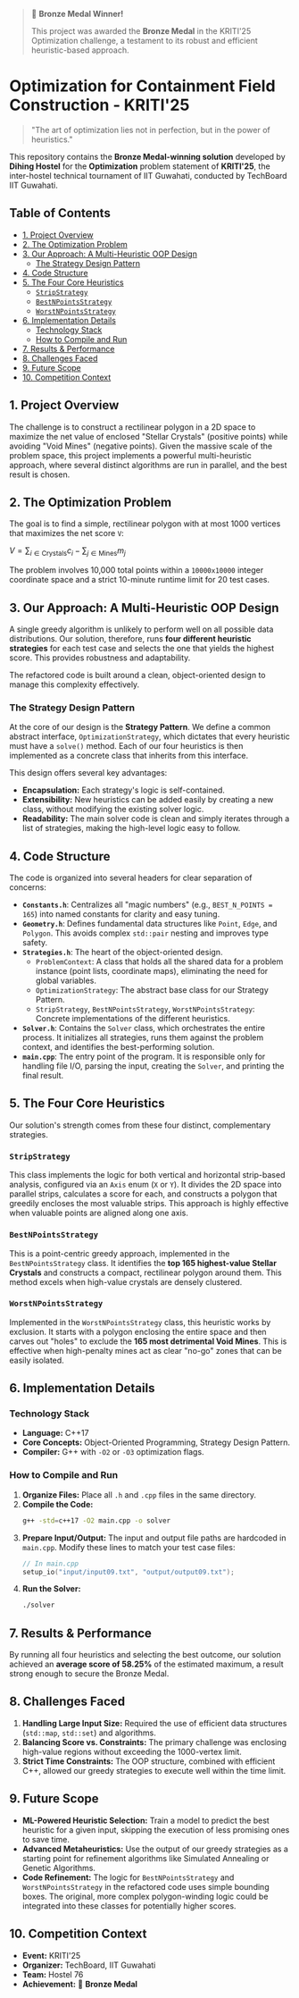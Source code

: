 > 🥉 **Bronze Medal Winner!**
>
> This project was awarded the **Bronze Medal** in the KRITI'25 Optimization challenge, a testament to its robust and efficient heuristic-based approach.

# Optimization for Containment Field Construction - KRITI'25

> "The art of optimization lies not in perfection, but in the power of heuristics."

This repository contains the **Bronze Medal-winning solution** developed by **Dihing Hostel** for the **Optimization** problem statement of **KRITI'25**, the inter-hostel technical tournament of IIT Guwahati, conducted by TechBoard IIT Guwahati.

## Table of Contents
- [1. Project Overview](#1-project-overview)
- [2. The Optimization Problem](#2-the-optimization-problem)
- [3. Our Approach: A Multi-Heuristic OOP Design](#3-our-approach-a-multi-heuristic-oop-design)
  - [The Strategy Design Pattern](#the-strategy-design-pattern)
- [4. Code Structure](#4-code-structure)
- [5. The Four Core Heuristics](#5-the-four-core-heuristics)
  - [`StripStrategy`](#stripstrategy)
  - [`BestNPointsStrategy`](#bestnpointsstrategy)
  - [`WorstNPointsStrategy`](#worstnpointsstrategy)
- [6. Implementation Details](#6-implementation-details)
  - [Technology Stack](#technology-stack)
  - [How to Compile and Run](#how-to-compile-and-run)
- [7. Results & Performance](#7-results--performance)
- [8. Challenges Faced](#8-challenges-faced)
- [9. Future Scope](#9-future-scope)
- [10. Competition Context](#10-competition-context)

## 1. Project Overview
The challenge is to construct a rectilinear polygon in a 2D space to maximize the net value of enclosed "Stellar Crystals" (positive points) while avoiding "Void Mines" (negative points). Given the massive scale of the problem space, this project implements a powerful multi-heuristic approach, where several distinct algorithms are run in parallel, and the best result is chosen.

## 2. The Optimization Problem
The goal is to find a simple, rectilinear polygon with at most 1000 vertices that maximizes the net score `V`:

$V = \sum_{i \in \text{Crystals}} c_i - \sum_{j \in \text{Mines}} m_j$

The problem involves 10,000 total points within a `10000x10000` integer coordinate space and a strict 10-minute runtime limit for 20 test cases.

## 3. Our Approach: A Multi-Heuristic OOP Design
A single greedy algorithm is unlikely to perform well on all possible data distributions. Our solution, therefore, runs **four different heuristic strategies** for each test case and selects the one that yields the highest score. This provides robustness and adaptability.

The refactored code is built around a clean, object-oriented design to manage this complexity effectively.

### The Strategy Design Pattern
At the core of our design is the **Strategy Pattern**. We define a common abstract interface, `OptimizationStrategy`, which dictates that every heuristic must have a `solve()` method. Each of our four heuristics is then implemented as a concrete class that inherits from this interface.

This design offers several key advantages:
- **Encapsulation:** Each strategy's logic is self-contained.
- **Extensibility:** New heuristics can be added easily by creating a new class, without modifying the existing solver logic.
- **Readability:** The main solver code is clean and simply iterates through a list of strategies, making the high-level logic easy to follow.

## 4. Code Structure
The code is organized into several headers for clear separation of concerns:

-   **`Constants.h`**: Centralizes all "magic numbers" (e.g., `BEST_N_POINTS = 165`) into named constants for clarity and easy tuning.
-   **`Geometry.h`**: Defines fundamental data structures like `Point`, `Edge`, and `Polygon`. This avoids complex `std::pair` nesting and improves type safety.
-   **`Strategies.h`**: The heart of the object-oriented design.
    -   `ProblemContext`: A class that holds all the shared data for a problem instance (point lists, coordinate maps), eliminating the need for global variables.
    -   `OptimizationStrategy`: The abstract base class for our Strategy Pattern.
    -   `StripStrategy`, `BestNPointsStrategy`, `WorstNPointsStrategy`: Concrete implementations of the different heuristics.
-   **`Solver.h`**: Contains the `Solver` class, which orchestrates the entire process. It initializes all strategies, runs them against the problem context, and identifies the best-performing solution.
-   **`main.cpp`**: The entry point of the program. It is responsible only for handling file I/O, parsing the input, creating the `Solver`, and printing the final result.

## 5. The Four Core Heuristics

Our solution's strength comes from these four distinct, complementary strategies.

### `StripStrategy`
This class implements the logic for both vertical and horizontal strip-based analysis, configured via an `Axis` enum (`X` or `Y`). It divides the 2D space into parallel strips, calculates a score for each, and constructs a polygon that greedily encloses the most valuable strips. This approach is highly effective when valuable points are aligned along one axis.

### `BestNPointsStrategy`
This is a point-centric greedy approach, implemented in the `BestNPointsStrategy` class. It identifies the **top 165 highest-value Stellar Crystals** and constructs a compact, rectilinear polygon around them. This method excels when high-value crystals are densely clustered.

### `WorstNPointsStrategy`
Implemented in the `WorstNPointsStrategy` class, this heuristic works by exclusion. It starts with a polygon enclosing the entire space and then carves out "holes" to exclude the **165 most detrimental Void Mines**. This is effective when high-penalty mines act as clear "no-go" zones that can be easily isolated.

## 6. Implementation Details

### Technology Stack
- **Language:** C++17
- **Core Concepts:** Object-Oriented Programming, Strategy Design Pattern.
- **Compiler:** G++ with `-O2` or `-O3` optimization flags.

### How to Compile and Run
1.  **Organize Files:** Place all `.h` and `.cpp` files in the same directory.
2.  **Compile the Code:**
    ```bash
    g++ -std=c++17 -O2 main.cpp -o solver
    ```
3.  **Prepare Input/Output:** The input and output file paths are hardcoded in `main.cpp`. Modify these lines to match your test case files:
    ```cpp
    // In main.cpp
    setup_io("input/input09.txt", "output/output09.txt");
    ```
4.  **Run the Solver:**
    ```bash
    ./solver
    ```

## 7. Results & Performance
By running all four heuristics and selecting the best outcome, our solution achieved an **average score of 58.25%** of the estimated maximum, a result strong enough to secure the Bronze Medal.

## 8. Challenges Faced
1.  **Handling Large Input Size:** Required the use of efficient data structures (`std::map`, `std::set`) and algorithms.
2.  **Balancing Score vs. Constraints:** The primary challenge was enclosing high-value regions without exceeding the 1000-vertex limit.
3.  **Strict Time Constraints:** The OOP structure, combined with efficient C++, allowed our greedy strategies to execute well within the time limit.

## 9. Future Scope
- **ML-Powered Heuristic Selection:** Train a model to predict the best heuristic for a given input, skipping the execution of less promising ones to save time.
- **Advanced Metaheuristics:** Use the output of our greedy strategies as a starting point for refinement algorithms like Simulated Annealing or Genetic Algorithms.
- **Code Refinement:** The logic for `BestNPointsStrategy` and `WorstNPointsStrategy` in the refactored code uses simple bounding boxes. The original, more complex polygon-winding logic could be integrated into these classes for potentially higher scores.

## 10. Competition Context
- **Event:** KRITI'25
- **Organizer:** TechBoard, IIT Guwahati
- **Team:** Hostel 76
- **Achievement:** 🥉 **Bronze Medal**
